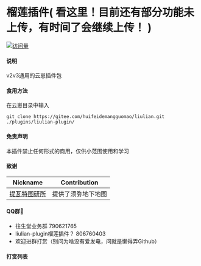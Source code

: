 # 榴莲插件(  **看这里！目前还有部分功能未上传，有时间了会继续上传！**  )

[![访问量](https://profile-counter.glitch.me/liulian-plugin/count.svg)](https://gitee.com/xianxincoder/liulian-plugin)

#### 说明
v2v3通用的云崽插件包

#### 食用方法
在云崽目录中输入
```
git clone https://gitee.com/huifeidemangguomao/liulian.git ./plugins/liulian-plugin/
```
#### 免责声明

本插件禁止任何形式的商用，仅供小范围使用和学习

#### 致谢
| Nickname                                                     | Contribution                        |
| :----------------------------------------------------------: | ----------------------------------- |
|[提瓦特图研所](https://m.bilibili.com/space/1872522256?share_from=space&share_medium=android&share_plat=android&share_session_id=246f71fc-347b-4371-b8cf-2e51df9d0572&share_source=COPY&share_tag=s_i&timestamp=1665512676&unique_k=nXaICOt) | 提供了须弥地下地图 |

#### QQ群🌾

* 往生堂业务群               790621765
* liulian-plugin榴莲插件？   806760403
* 欢迎进群打赏（别问为啥没有爱发电，问就是懒得弄Github）

#### 打赏列表